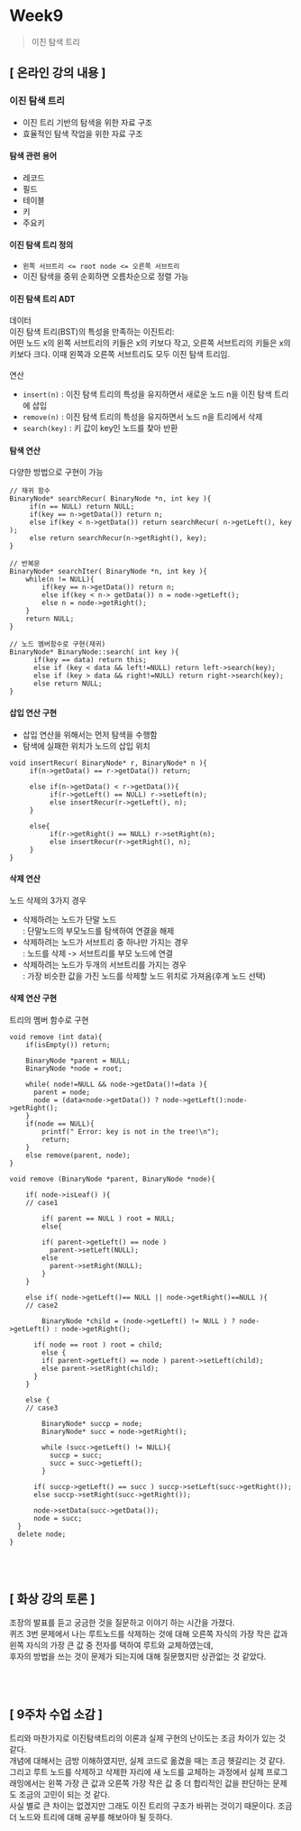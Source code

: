 # Week9
> 이진 탐색 트리

## [ 온라인 강의 내용 ]
### 이진 탐색 트리
+ 이진 트리 기반의 탐색을 위한 자료 구조
+ 효율적인 탐색 작업을 위한 자료 구조


#### 탐색 관련 용어
+ 레코드
+ 필드
+ 테이블
+ 키
+ 주요키


#### 이진 탐색 트리 정의
+ ` 왼쪽 서브트리 <= root node <= 오른쪽 서브트리 `
+ 이진 탐색을 중위 순회하면 오름차순으로 정렬 가능


#### 이진 탐색 트리 ADT
데이터<br/>
이진 탐색 트리(BST)의 특성을 만족하는 이진트리:<br/>
어떤 노드 x의 왼쪽 서브트리의 키들은 x의 키보다 작고, 오른쪽 서브트리의 키들은 x의 키보다 크다. 이때 왼쪽과 오른쪽 서브트리도 모두 이진 탐색 트리임.<br/>
<br/>
연산
+ `insert(n)` : 이진 탐색 트리의 특성을 유지하면서 새로운 노드 n을 이진 탐색 트리에 삽입
+ `remove(n)` : 이진 탐색 트리의 특성을 유지하면서 노드 n을 트리에서 삭제
+ `search(key)` : 키 값이 key인 노드를 찾아 반환


#### 탐색 연산 
다양한 방법으로 구현이 가능
```
// 재귀 함수
BinaryNode* searchRecur( BinaryNode *n, int key ){
     if(n == NULL) return NULL;
     if(key == n->getData()) return n;
     else if(key < n->getData()) return searchRecur( n->getLeft(), key );
     else return searchRecur(n->getRight(), key);
}

// 반복문
BinaryNode* searchIter( BinaryNode *n, int key ){
	while(n != NULL){ 
		if(key == n->getData()) return n;
		else if(key < n-> getData()) n = node->getLeft();
		else n = node->getRight();
	} 
	return NULL;
}

// 노드 멤버함수로 구현(재귀)
BinaryNode* BinaryNode::search( int key ){
      if(key == data) return this;
      else if (key < data && left!=NULL) return left->search(key);
      else if (key > data && right!=NULL) return right->search(key);
      else return NULL;
}
```

#### 삽입 연산 구현
+ 삽입 연산을 위해서는 먼저 탐색을 수행함
+ 탐색에 실패한 위치가 노드의 삽입 위치
```
void insertRecur( BinaryNode* r, BinaryNode* n ){
     if(n->getData() == r->getData()) return;
     
     else if(n->getData() < r->getData()){
          if(r->getLeft() == NULL) r->setLeft(n);
          else insertRecur(r->getLeft(), n);
     }
     
     else{
          if(r->getRight() == NULL) r->setRight(n);
          else insertRecur(r->getRight(), n);
     }
}
```


#### 삭제 연산
노드 삭제의 3가지 경우
+ 삭제하려는 노드가 단말 노드<br/>
  : 단말노드의 부모노드를 탐색하여 연결을 해제
+ 삭제하려는 노드가 서브트리 중 하나만 가지는 경우<br/>
  : 노드를 삭제 -> 서브트리를 부모 노드에 연결
+ 삭제하려는 노드가 두개의 서브트리를 가지는 경우<br/>
  : 가장 비슷한 값을 가진 노드를 삭제할 노드 위치로 가져옴(후계 노드 선택)


#### 삭제 연산 구현
트리의 멤버 함수로 구현
```
void remove (int data){
    if(isEmpty()) return;

    BinaryNode *parent = NULL;
    BinaryNode *node = root;
    
    while( node!=NULL && node->getData()!=data ){
      parent = node;
      node = (data<node->getData()) ? node->getLeft():node->getRight();
    }
    if(node == NULL){
	    printf(" Error: key is not in the tree!\n");
	    return;
    }
    else remove(parent, node);
}

void remove (BinaryNode *parent, BinaryNode *node){

    if( node->isLeaf() ){ 
    // case1
    
    	if( parent == NULL ) root = NULL;
    	else{
      
        if( parent->getLeft() == node )
          parent->setLeft(NULL);
        else
          parent->setRight(NULL);
        }
    }
    
    else if( node->getLeft()== NULL || node->getRight()==NULL ){
    // case2
    
	    BinaryNode *child = (node->getLeft() != NULL ) ? node->getLeft() : node->getRight();
	    
      if( node == root ) root = child;
	    else {
        if( parent->getLeft() == node ) parent->setLeft(child); 
        else parent->setRight(child); 
      }
    }
    
    else {
    // case3
    
	    BinaryNode* succp = node;
	    BinaryNode* succ = node->getRight();
      
	    while (succ->getLeft() != NULL){
	      succp = succ;
	      succ = succ->getLeft();
	    }

	  if( succp->getLeft() == succ ) succp->setLeft(succ->getRight());
	  else succp->setRight(succ->getRight());

	  node->setData(succ->getData());
	  node = succ;
  }
  delete node;
}
```

<br/>
<br/>

## [ 화상 강의 토론 ]
조장의 발표를 듣고 궁금한 것을 질문하고 이야기 하는 시간을 가졌다. <br/>
퀴즈 3번 문제에서 나는 루트노드를 삭제하는 것에 대해 오른쪽 자식의 가장 작은 값과 왼쪽 자식의 가장 큰 값 중 전자를 택하여 루트와 교체하였는데, <br/>
후자의 방법을 쓰는 것이 문제가 되는지에 대해 질문했지만 상관없는 것 같았다.

<br/>
<br/>

## [ 9주차 수업 소감 ]
트리와 마찬가지로 이진탐색트리의 이론과 실제 구현의 난이도는 조금 차이가 있는 것 같다. <br/>
개념에 대해서는 금방 이해하였지만, 실제 코드로 옮겼을 때는 조금 헷갈리는 것 같다. <br/>
그리고 루트 노드를 삭제하고 삭제한 자리에 새 노드를 교체하는 과정에서 실제 프로그래밍에서는 왼쪽 가장 큰 값과 오른쪽 가장 작은 값 중 더 합리적인 값을 판단하는 문제도 조금의 고민이 되는 것 같다. <br/>
사실 별로 큰 차이는 없겠지만 그래도 이진 트리의 구조가 바뀌는 것이기 때문이다. 조금 더 노드와 트리에 대해 공부를 해보아야 될 듯하다.
